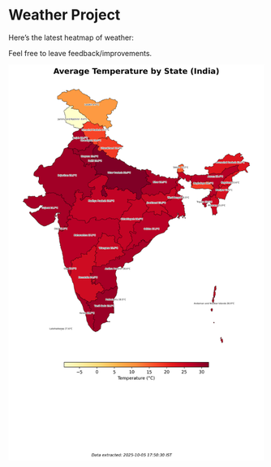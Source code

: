 # Weather Project

Here’s the latest heatmap of weather:

Feel free to leave feedback/improvements.

![India Heatmap](docs/assets/india_heatmap.png?v=E26291)
